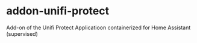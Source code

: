 # addon-unifi-protect
Add-on of the Unifi Protect Applicatioon containerized for Home Assistant (supervised)
